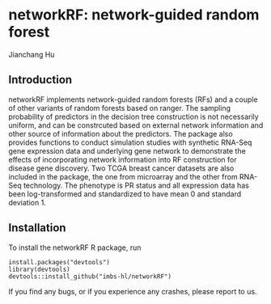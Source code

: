 # networkRF: network-guided random forest
Jianchang Hu

## Introduction
networkRF implements network-guided random forests (RFs) and a couple of other variants of random forests based on ranger. The sampling probability of predictors in the decision tree construction is not necessarily uniform, and can be constrcuted based on external network information and other source of information about the predictors. The package also provides functions to conduct simulation studies with synthetic RNA-Seq gene expression data and underlying gene network to demonstrate the effects of incorporating network information into RF construction for disease gene discovery. Two TCGA breast cancer datasets are also included in the package, the one from microarray and the other from RNA-Seq technology. The phenotype is PR status and all expression data has been log-transformed and standardized to have mean 0 and standard deviation 1.

## Installation
To install the networkRF R package, run
```
install.packages("devtools")
library(devtools)
devtools::install_github("imbs-hl/networkRF")
```

If you find any bugs, or if you experience any crashes, please report to us.
